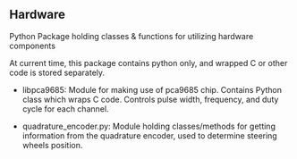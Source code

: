 ## Hardware

Python Package holding classes & functions for utilizing 
hardware components

At current time, this package contains python only, and wrapped C or
other code is stored separately.

* libpca9685: Module for making use of pca9685 chip.
    Contains Python class which wraps C code.
    Controls pulse width, frequency, and duty cycle for
    each channel.
    
* quadrature_encoder.py: Module holding classes/methods for getting
    information from the quadrature encoder, used to determine
    steering wheels position.
